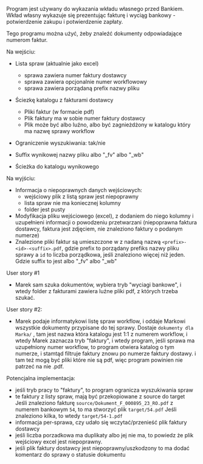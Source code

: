 Program jest używany do wykazania wkładu własnego przed Bankiem.
Wkład własny wykazuje się prezentując fakturę i wyciąg bankowy - potwierdzenie zakupu i potwierdzenie zapłaty.

Tego programu można użyć, żeby znaleźć dokumenty odpowiadające numerom faktur.

Na wejściu:
- Lista spraw (aktualnie jako excel)
    - sprawa zawiera numer faktury dostawcy
    - sprawa zawiera opcjonalnie numer workflowowy
    - sprawa zawiera porządaną prefix nazwy pliku

- Ściezkę katalogu z fakturami dostawcy <source>
  - Pliki faktur (w formacie pdf)
  - Plik faktury ma w sobie numer faktury dostawcy
  - Plik może być albo luźno, albo być zagnieżdżony w katalogu który ma nazwę sprawy workflow

- Ograniczenie wyszukiwania: tak/nie
- Suffix wynikowej nazwy pliku albo "_fv" albo "_wb"

- Ścieżka do katalogu wynikowego <target>

Na wyjściu:

- Informacja o niepoprawnych danych wejściowych:
  - wejściowy plik z listą spraw jest niepoprawny
  - lista spraw nie ma koniecznej kolumny
  - folder <source> jest pusty
- Modyfikacja pliku wejściowego (excel), z dodaniem do niego kolumny i uzupełnieni informacji o powodzeniu przetwarzani
  (niepoprawna faktura dostawcy, faktura jest zdjęciem, nie znaleziono faktury o podanym numerze)
- Znalezione pliki faktur są umieszczone w <target> z nadaną nazwą `<prefix>-<id>-<suffix>.pdf`, gdzie prefix
  to porządany prefiks nazwy pliku sprawy a `id` to liczba porządkowa, jeśli znaleziono więcej niż jeden.
  Gdzie suffix to jest albo "_fv" albo "_wb"

User story #1

- Marek sam szuka dokumentów, wybiera tryb "wyciagi bankowe", i wtedy folder <source> z fakturami zawiera
  luźne pliki pdf, z których trzeba szukać.

User story #2:

- Marek podaje informatykowi listę spraw workflow, i oddaje Markowi wszystkie dokumenty przypisane do tej sprawy.
  Dostaje `dokumenty dla Marka/` <source>, tam jest nazwa która katalogu jest 1:1 z numerem workflow,
  i wtedy Marek zaznacza tryb "faktury", i wtedy program, jeśli sprawa ma uzupełniony numer workflow,
  to program otwiera katalog o tym numerze, i stamtąd filtruje faktury znowu po numerze faktury dostawy.
  i tam też mogą być pliki które nie są pdf, więc program powinien nie patrzeć na nie .pdf.

Potencjalna implementacja:
- jeśli tryb pracy to "faktury", to program ogranicza wyszukiwania spraw
- te faktury z listy spraw, mają być przekopiowane z source do target
  Jeśli znaleziono fakturę `source/Dokument_F_000895_23_RO.pdf` z numerem bankowym `54`, to ma stworzyć plik `target/54.pdf`
  Jeśli znaleziono kilka, to wtedy `target/54-1.pdf`
- informacja per-sprawa, czy udało się wczytać/przenieść plik faktury dostawcy
- jeśli liczba porzadkowa ma duplikaty albo jej nie ma, to powiedz że plik wejściowy excel jest niepoprawny.
- jeśli plik faktury dostawcy jest niepoprawny/uszkodzony to ma dodać komentarz do sprawy o statusie dokumentu
